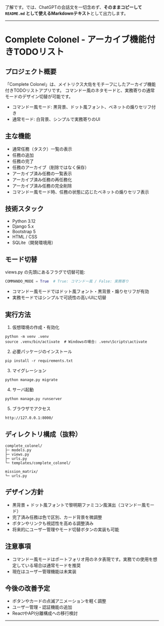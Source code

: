 了解です。では、ChatGPTの会話文を一切含めず、**そのままコピーして `README.md` として使えるMarkdownテキスト**として出力します。

---

# Complete Colonel - アーカイブ機能付きTODOリスト

## プロジェクト概要

「Complete Colonel」は、メイトリクス大佐をモチーフにしたアーカイブ機能付きTODOリストアプリです。
コマンドー風のネタモードと、実務寄りの通常モードのデザイン切替が可能です。

* コマンドー風モード: 黒背景、ドット風フォント、ベネットの煽りセリフ付き
* 通常モード: 白背景、シンプルで実務寄りのUI

## 主な機能

* 通常任務（タスク）一覧の表示
* 任務の追加
* 任務の完了
* 任務のアーカイブ（削除ではなく保存）
* アーカイブ済み任務の一覧表示
* アーカイブ済み任務の再任務化
* アーカイブ済み任務の完全削除
* コマンドー風モード時、任務の状態に応じたベネットの煽りセリフ表示

## 技術スタック

* Python 3.12
* Django 5.x
* Bootstrap 5
* HTML / CSS
* SQLite（開発環境用）

## モード切替

views.py の先頭にあるフラグで切替可能:

```python
COMMANDO_MODE = True  # True: コマンドー風 / False: 実務寄り
```

* コマンドー風モードではドット風フォント・黒背景・煽りセリフが有効
* 実務モードではシンプルで可読性の高いUIに切替

## 実行方法

1. 仮想環境の作成・有効化

```
python -m venv .venv
source .venv/bin/activate  # Windowsの場合: .venv\Scripts\activate
```

2. 必要パッケージのインストール

```
pip install -r requirements.txt
```

3. マイグレーション

```
python manage.py migrate
```

4. サーバ起動

```
python manage.py runserver
```

5. ブラウザでアクセス

```
http://127.0.0.1:8000/
```

## ディレクトリ構成（抜粋）

```
complete_colonel/
├─ models.py
├─ views.py
├─ urls.py
└─ templates/complete_colonel/

mission_matrix/
└─ urls.py
```

## デザイン方針

* 黒背景 + ドット風フォントで黎明期ファミコン風演出（コマンドー風モード）
* 完了済み任務は色で区別、カード背景を微調整
* ボタンやリンクも視認性を高める調整済み
* 将来的にユーザー管理やモード切替ボタンの実装も可能

## 注意事項

* コマンドー風モードはポートフォリオ用のネタ表現です。実務での使用を想定している場合は通常モードを推奨
* 現在はユーザー管理機能は未実装

## 今後の改善予定

* ボタンやカードの点滅アニメーションを軽く調整
* ユーザー管理・認証機能の追加
* ReactやAPI分離構成への移行検討

---

